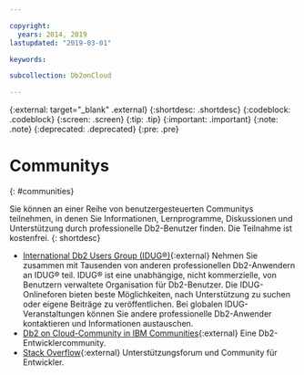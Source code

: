 ```yaml
---

copyright:
  years: 2014, 2019
lastupdated: "2019-03-01"

keywords: 

subcollection: Db2onCloud

---
```


<!-- Attribute definitions --> 
{:external: target="_blank" .external}
{:shortdesc: .shortdesc}
{:codeblock: .codeblock}
{:screen: .screen}
{:tip: .tip}
{:important: .important}
{:note: .note}
{:deprecated: .deprecated}
{:pre: .pre}

# Communitys
{: #communities}

Sie können an einer Reihe von benutzergesteuerten Communitys teilnehmen, in denen Sie Informationen, Lernprogramme, Diskussionen und Unterstützung durch professionelle Db2-Benutzer finden. Die Teilnahme ist kostenfrei.
{: shortdesc}

* [International Db2 Users Group (IDUG®)](https://www.idug.org/){:external} Nehmen Sie zusammen mit Tausenden von anderen professionellen Db2-Anwendern an IDUG® teil. IDUG® ist eine unabhängige, nicht kommerzielle, von Benutzern verwaltete Organisation für Db2-Benutzer. Die IDUG-Onlineforen bieten beste Möglichkeiten, nach Unterstützung zu suchen oder eigene Beiträge zu veröffentlichen. Bei globalen IDUG-Veranstaltungen können Sie andere professionelle Db2-Anwender kontaktieren und Informationen austauschen.
* [Db2 on Cloud-Community in IBM Communities](https://community.ibm.com/community/user/hybriddatamanagement/communities/community-home?CommunityKey=ea909850-39ea-4ac4-9512-8e2eb37ea09a){:external} Eine Db2-Entwicklercommunity.
* [Stack Overflow](https://stackoverflow.com/users/login?ssrc=anon_ask&returnurl=https%3a%2f%2fstackoverflow.com%2fquestions%2fask%3ftags%3ddashdb){:external} Unterstützungsforum und Community für Entwickler.
